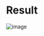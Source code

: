 # Result
![image](https://github.com/qowotjr/bob_common_edu/assets/110812746/8eb9736b-b16b-4462-9493-b4667979485f)

